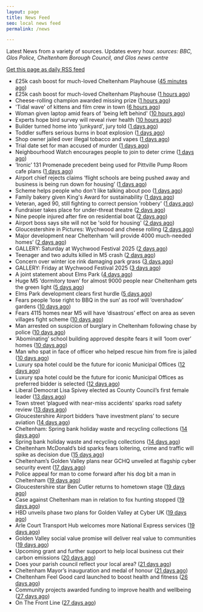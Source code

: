 ```yaml
---
layout: page
title: News Feed
seo: local news feed
permalink: /news

---
```


Latest News from a variety of sources. Updates every hour.
_sources: BBC, Glos Police, Cheltenham Borough Council, and Glos news centre_

[Get this page as daily RSS feed](/daily.rss)

<!-- news_marker starts -->
- £25k cash boost for much-loved Cheltenham Playhouse ([45 minutes ago](https://gloucesternewscentre.co.uk/25k-cash-boost-for-much-loved-cheltenham-playhouse/))
- £25k cash boost for much-loved Cheltenham Playhouse ([1 hours ago](https://www.cheltenham.gov.uk/news/article/3017/25k_cash_boost_for_much-loved_cheltenham_playhouse))
- Cheese-rolling champion awarded missing prize ([1 hours ago](https://www.bbc.com/news/articles/clyzjzkz2v1o))
- 'Tidal wave' of kittens and film crew in town ([6 hours ago](https://www.bbc.com/news/articles/ced2ey9l1dyo))
- Woman given laptop amid fears of 'being left behind' ([10 hours ago](https://www.bbc.com/news/articles/cy8nvm5v5ymo))
- Experts hope bird survey will reveal river health ([10 hours ago](https://www.bbc.com/news/articles/c9wgv0dy485o))
- Builder turned home into 'junkyard', jury told ([1 days ago](https://www.bbc.com/news/articles/c7v7jqygvlpo))
- Toddler suffers serious burns in boat explosion ([1 days ago](https://www.bbc.com/news/articles/c1j5k49zg9yo))
- Shop owner jailed over illegal tobacco and vapes ([1 days ago](https://www.bbc.com/news/articles/c071jlz50peo))
- Trial date set for man accused of murder ([1 days ago](https://www.bbc.com/news/articles/cy75j4rr1x1o))
- Neighbourhood Watch encourages people to join to deter crime ([1 days ago](https://gloucesternewscentre.co.uk/neighbourhood-watch-encourages-people-to-join-to-deter-crime/))
- ‘Ironic’ 131 Promenade precedent being used for Pittville Pump Room cafe plans ([1 days ago](https://gloucesternewscentre.co.uk/ironic-131-promenade-precedent-being-used-for-pittville-pump-room-cafe-plans/))
- Airport chief rejects claims ‘flight schools are being pushed away and business is being run down for housing’ ([1 days ago](https://gloucesternewscentre.co.uk/airport-chief-rejects-claims-flight-schools-are-being-pushed-away-and-business-is-being-run-down-for-housing/))
- Scheme helps people who don't like talking about poo ([1 days ago](https://www.bbc.com/news/articles/cg711227mv2o))
- Family bakery given King's Award for sustainability ([1 days ago](https://www.bbc.com/news/articles/crr7ezreqedo))
- Veteran, aged 90, still fighting to correct pension 'robbery' ([1 days ago](https://www.bbc.com/news/articles/c2d5l7k3p31o))
- Fundraiser takes place for under-threat theatre ([2 days ago](https://www.bbc.com/news/articles/c4gk0edy66yo))
- Nine people injured after fire on residential boat ([2 days ago](https://www.bbc.com/news/articles/crr7xz5r2z9o))
- Airport boss says site will not be 'sold for housing' ([2 days ago](https://www.bbc.com/news/articles/cnv1gj0dl4eo))
- Gloucestershire in Pictures: Wychwood and cheese rolling ([2 days ago](https://www.bbc.com/news/articles/cj42qe4nqn5o))
- Major development near Cheltenham ‘will provide 4000 much-needed homes’ ([2 days ago](https://gloucesternewscentre.co.uk/major-development-near-cheltenham-will-provide-4000-much-needed-homes/))
- GALLERY: Saturday at Wychwood Festival 2025 ([2 days ago](https://gloucesternewscentre.co.uk/gallery-saturday-at-wychwood-festival-2025/))
- Teenager and two adults killed in M5 crash ([2 days ago](https://www.bbc.com/news/articles/czxy3n361pgo))
- Concern over winter ice rink damaging park grass ([3 days ago](https://www.bbc.com/news/articles/cq540604wj4o))
- GALLERY: Friday at Wychwood Festival 2025 ([3 days ago](https://gloucesternewscentre.co.uk/gallery-friday-at-wychwood-festival-2025/))
- A joint statement about Elms Park ([4 days ago](https://www.cheltenham.gov.uk/news/article/3015/a_joint_statement_about_elms_park))
- Huge M5 ‘dormitory town’ for almost 9000 people near Cheltenham gets the green light ([5 days ago](https://gloucesternewscentre.co.uk/huge-m5-dormitory-town-for-almost-9000-people-near-cheltenham-gets-the-green-light/))
- Elms Park development clears first hurdle ([5 days ago](https://gloucesternewscentre.co.uk/elms-park-development-clears-first-hurdle/))
- Fears people ‘lose right to BBQ in the sun’ as roof will ‘overshadow’ gardens ([10 days ago](https://gloucesternewscentre.co.uk/fears-people-lose-right-to-bbq-in-the-sun-as-roof-will-overshadow-gardens/))
- Fears 4115 homes near M5 will have ‘disastrous’ effect on area as seven villages fight scheme ([10 days ago](https://gloucesternewscentre.co.uk/fears-4115-homes-near-m5-will-have-disastrous-effect-on-area-as-seven-villages-fight-scheme/))
- Man arrested on suspicion of burglary in Cheltenham following chase by police ([10 days ago](https://gloucesternewscentre.co.uk/man-arrested-on-suspicion-of-burglary-in-cheltenham-following-chase-by-police/))
- ‘Abominating’ school building approved despite fears it will ‘loom over’ homes ([10 days ago](https://gloucesternewscentre.co.uk/abominating-school-building-approved-despite-fears-it-will-loom-over-homes/))
- Man who spat in face of officer who helped rescue him from fire is jailed ([10 days ago](https://gloucesternewscentre.co.uk/man-who-spat-in-face-of-officer-who-helped-rescue-him-from-fire-is-jailed/))
- Luxury spa hotel could be the future for iconic Municipal Offices ([12 days ago](https://gloucesternewscentre.co.uk/luxury-spa-hotel-could-be-the-future-for-iconic-municipal-offices/))
- Luxury spa hotel could be the future for iconic Municipal Offices as preferred bidder is selected ([12 days ago](https://www.cheltenham.gov.uk/news/article/3014/luxury_spa_hotel_could_be_the_future_for_iconic_municipal_offices_as_preferred_bidder_is_selected))
- Liberal Democrat Lisa Spivey elected as County Council’s first female leader ([13 days ago](https://gloucesternewscentre.co.uk/liberal-democrat-lisa-spivey-elected-as-county-councils-first-female-leader/))
- Town street ‘plagued with near-miss accidents’ sparks road safety review ([13 days ago](https://gloucesternewscentre.co.uk/town-street-plagued-with-near-miss-accidents-sparks-road-safety-review/))
- Gloucestershire Airport bidders ‘have investment plans’ to secure aviation ([14 days ago](https://gloucesternewscentre.co.uk/gloucestershire-airport-bidders-have-investment-plans-to-secure-aviation/))
- Cheltenham: Spring bank holiday waste and recycling collections ([14 days ago](https://gloucesternewscentre.co.uk/cheltenham-spring-bank-holiday-waste-and-recycling-collections/))
- Spring bank holiday waste and recycling collections ([14 days ago](https://www.cheltenham.gov.uk/news/article/3013/spring_bank_holiday_waste_and_recycling_collections))
- Cheltenham McDonald’s bid sparks fears loitering, crime and traffic will spike as decision due ([15 days ago](https://gloucesternewscentre.co.uk/cheltenham-mcdonalds-bid-sparks-fears-loitering-crime-and-traffic-will-spike-as-decision-due/))
- Cheltenham’s Golden Valley plans near GCHQ unveiled at flagship cyber security event ([17 days ago](https://gloucesternewscentre.co.uk/cheltenhams-golden-valley-plans-near-gchq-unveiled-at-flagship-cyber-security-event/))
- Police appeal for man to come forward after his dog bit a man in Cheltenham ([19 days ago](https://gloucesternewscentre.co.uk/police-appeal-for-man-to-come-forward-after-his-dog-bit-a-man-in-cheltenham/))
- Gloucestershire star Ben Cutler returns to hometown stage ([19 days ago](https://gloucesternewscentre.co.uk/gloucestershire-star-ben-cutler-returns-to-hometown-stage/))
- Case against Cheltenham man in relation to fox hunting stopped ([19 days ago](https://gloucesternewscentre.co.uk/case-against-cheltenham-man-in-relation-to-fox-hunting-stopped/))
- HBD unveils phase two plans for Golden Valley at Cyber UK ([19 days ago](https://www.cheltenham.gov.uk/news/article/3012/hbd_unveils_phase_two_plans_for_golden_valley_at_cyber_uk))
- Arle Court Transport Hub welcomes more National Express services ([19 days ago](https://gloucesternewscentre.co.uk/arle-court-transport-hub-welcomes-more-national-express-services/))
- Golden Valley social value promise will deliver real value to communities ([19 days ago](https://www.cheltenham.gov.uk/news/article/3011/golden_valley_social_value_promise_will_deliver_real_value_to_communities))
- Upcoming grant and further support to help local business cut their carbon emissions ([20 days ago](https://www.cheltenham.gov.uk/news/article/3010/upcoming_grant_and_further_support_to_help_local_business_cut_their_carbon_emissions))
- Does your parish council reflect your local area? ([21 days ago](https://www.cheltenham.gov.uk/news/article/3009/does_your_parish_council_reflect_your_local_area))
- Cheltenham Mayor’s inauguration and medal of honour ([21 days ago](https://www.cheltenham.gov.uk/news/article/3008/cheltenham_mayors_inauguration_and_medal_of_honour))
- Cheltenham Feel Good card launched to boost health and fitness ([26 days ago](https://www.cheltenham.gov.uk/news/article/3007/cheltenham_feel_good_card_launched_to_boost_health_and_fitness))
- Community projects awarded funding to improve health and wellbeing ([27 days ago](https://www.cheltenham.gov.uk/news/article/3006/community_projects_awarded_funding_to_improve_health_and_wellbeing))
- On The Front Line ([27 days ago](https://www.bbc.co.uk/iplayer/episode/m002bzh5))

<!-- news_marker ends -->
